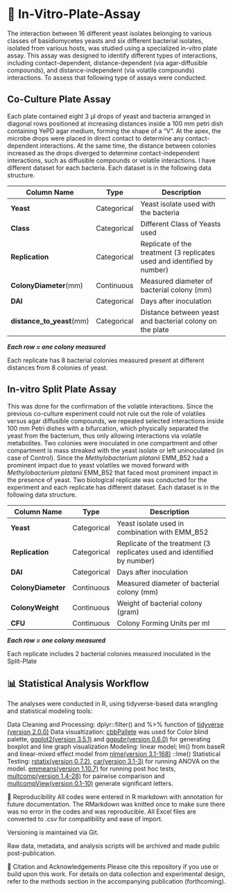 # 🧫 In-Vitro-Plate-Assay
The interaction between 16 different yeast isolates belonging to various classes of basidiomycetes yeasts and six different bacterial isolates, isolated from various hosts, was studied using a specialized in-vitro plate assay. This assay was designed to identify different types of interactions, including contact-dependent, distance-dependent (via agar-diffusible compounds), and distance-independent (via volatile compounds) interactions. To assess that following type of assays were conducted.  

## Co-Culture Plate Assay
Each plate contained eight 3 μl drops of yeast and bacteria arranged in diagonal rows positioned at increasing distances inside a 100 mm petri dish containing YePD agar medium, forming the shape of a “V”. At the apex, the microbe drops were placed in direct contact to determine any contact-dependent interactions. At the same time, the distance between colonies increased as the drops diverged to determine contact-independent interactions, such as diffusible compounds or volatile interactions. 
I have different dataset for each bacteria. Each dataset is in the following data structure.
 
|  Column Name               | Type        | Description                                                            |
|----------------------------|-------------|------------------------------------------------------------------------|
| **Yeast**                  | Categorical | Yeast isolate used with the bacteria                                   |
| **Class**                  | Categorical | Different Class of Yeasts used                                         |
| **Replication**            | Categorical | Replicate of the treatment (3 replicates used and identified by number)|
| **ColonyDiameter**(mm)     | Continuous  | Measured diameter of bacterial colony (mm)                             |
| **DAI**                    | Categorical | Days after inoculation                                                 |
| **distance_to_yeast**(mm)  | Categorical | Distance between yeast and bacterial colony on the plate               |

***Each row = one colony measured*** 

Each replicate has 8 bacterial colonies measured present at different distances from 8 colonies of yeast.

## In-vitro Split Plate Assay
This was done for the confirmation of the volatile interactions. Since the previous co-culture experiment could not rule out the role of volatiles versus agar diffusible compounds, we repeated selected interactions inside 100 mm Petri dishes with a bifurcation, which physically separated the yeast from the bacterium, thus only allowing interactions via volatile metabolites. Two colonies were inoculated in one compartment and other compartment is mass streaked with the yeast isolate or left uninoculated (in case of Control). Since the *Methylobacterium platanii* EMM_B52 had a prominent impact due to yeast volatiles we moved forward with *Methylobacterium platanii* EMM_B52 that faced most prominent impact in the presence of yeast.
Two biological replicate was conducted for the experiment and each replicate has different dataset. Each dataset is in the following data structure. 

| Column Name                 | Type        | Description                                                        |
|-----------------------------|-------------|--------------------------------------------------------------------|
| **Yeast**                   | Categorical | Yeast isolate used in combination with EMM_B52                     |
| **Replication**             | Categorical | Replicate of the treatment (3 replicates used and identified by number) |
| **DAI**                     | Categorical | Days after inoculation                                             |
| **ColonyDiameter**          | Continuous  | Measured diameter of bacterial colony (mm)                                  |
| **ColonyWeight**            | Continuous  | Weight of bacterial colony (gram)                                    |
| **CFU**                     | Continuous  | Colony Forming Units per ml                     |

***Each row = one colony measured***

Each replicate includes 2 bacterial colonies measured inoculated in the Split-Plate


## 📊 Statistical Analysis Workflow
The analyses were conducted in R, using tidyverse-based data wrangling and statistical modeling tools:

Data Cleaning and Processing: dplyr::filter() and %>% function of [tidyverse (version 2.0.0)](https://github.com/tidyverse/tidyverse/releases/tag/v2.0.0)
Data visualtization: [cbbPallete](https://ghurault.github.io/HuraultMisc/reference/cbbPalette.html) was used for Color blind palette, [ggplot2(version 3.5.1)](https://cloud.r-project.org/web/packages/ggplot2/index.html) and [ggpubr(version 0.6.0)](https://cran.r-project.org/web/packages/ggpubr/index.html) for generating boxplot and line graph visualization
Modeling: linear model; lm() from baseR and linear-mixed effect model from [nlme(version 3.1-168)](https://cran.r-project.org/web/packages/nlme/index.html) ::lme()
Statistical Testing: [rstatix(version 0.7.2)](https://cran.r-project.org/web/packages/rstatix/index.html), [car(version 3.1-3)](https://cran.r-project.org/web/packages/car/index.html) for running ANOVA on the model. [emmeans(version 1.10.7)](https://cran.r-project.org/web/packages/emmeans/index.html) for running post hoc tests, [multcomp(version 1.4-28)](https://cran.r-project.org/web/packages/multcomp/index.html) for pairwise comparison and [multcompView(version 0.1-10)](https://cran.r-project.org/web/packages/multcompView/index.html) generate significant letters.

🔁 Reproducibility
All codes were entered in R markdown with annotation for future documentation. The RMarkdown was knitted once to make sure there was no error in the codes and was reproducible.
All Excel files are converted to .csv for compatibility and ease of import.

Versioning is maintained via Git.

Raw data, metadata, and analysis scripts will be archived and made public post-publication.

📎 Citation and Acknowledgements
Please cite this repository if you use or build upon this work. For details on data collection and experimental design, refer to the methods section in the accompanying publication (forthcoming).

